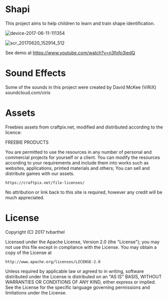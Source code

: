 Shapi
======

This project aims to help children to learn and train shape identification.

![device-2017-06-11-111354](https://user-images.githubusercontent.com/4211470/27009805-9cbf2d02-4e97-11e7-94ed-ecb3b1f3420b.png)

![scr_20170620_152914_512](https://user-images.githubusercontent.com/15718174/27333603-b6093dee-55c6-11e7-9754-c2d5503f0730.gif)

See demo at https://www.youtube.com/watch?v=n3fofo3iedQ

Sound Effects
======
Some of the sounds in this project were created by David McKee (ViRiX)
soundcloud.com/virix

Assets
======
Freebies assets from craftpix.net, modified and distributed according to the licence:

FREEBIE PRODUCTS

You are permitted to use the resources in any number of personal and commercial projects for yourself or a client.
You can modify the resources according to your requirements and include them into works such as websites, applications, printed materials and others;
You can sell and distribute games with our assets.

    https://craftpix.net/file-licenses/

No attribution or link back to this site is required, however any credit will be much appreciated.

License
=====================
Copyright (C) 2017 tvbarthel

Licensed under the Apache License, Version 2.0 (the "License");
you may not use this file except in compliance with the License.
You may obtain a copy of the License at

    http://www.apache.org/licenses/LICENSE-2.0

Unless required by applicable law or agreed to in writing, software
distributed under the License is distributed on an "AS IS" BASIS,
WITHOUT WARRANTIES OR CONDITIONS OF ANY KIND, either express or implied.
See the License for the specific language governing permissions and
limitations under the License.
